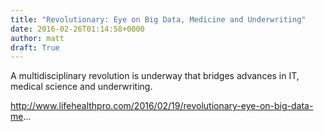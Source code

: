 ```yaml
---
title: "Revolutionary: Eye on Big Data, Medicine and Underwriting"
date: 2016-02-26T01:14:58+0000
author: matt
draft: True
---
```

A multidisciplinary revolution is underway that bridges advances in IT, medical science and underwriting.

http://www.lifehealthpro.com/2016/02/19/revolutionary-eye-on-big-data-me...
